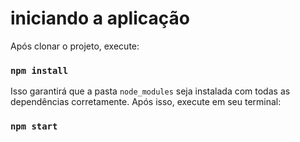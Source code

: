 # iniciando a aplicação

Após clonar o projeto, execute:

### `npm install`

Isso garantirá que a pasta ```node_modules``` seja instalada com todas as dependências corretamente. Após isso, execute em seu terminal:

### `npm start`
